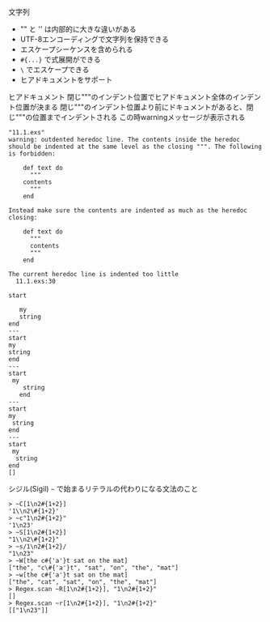 文字列

- "" と '' は内部的に大きな違いがある
- UTF-8エンコーディングで文字列を保持できる
- エスケープシーケンスを含められる
- `#{...}` で式展開ができる
- `\` でエスケープできる
- ヒアドキュメントをサポート

ヒアドキュメント
閉じ"""のインデント位置でヒアドキュメント全体のインデント位置が決まる
閉じ"""のインデント位置より前にドキュメントがあると、閉じ"""の位置までインデントされる
この時warningメッセージが表示される

```
"11.1.exs"
warning: outdented heredoc line. The contents inside the heredoc should be indented at the same level as the closing """. The following is forbidden:

    def text do
      """
    contents
      """
    end

Instead make sure the contents are indented as much as the heredoc closing:

    def text do
      """
      contents
      """
    end

The current heredoc line is indented too little
  11.1.exs:30

start

   my
   string
end
---
start
my
string
end
---
start
 my
    string
   end
---
start
my
 string
end
---
start
 my
  string
end
[]
```

シジル(Sigil)
`~` で始まるリテラルの代わりになる文法のこと

```
> ~C[1\n2#{1+2}]
'1\\n2\#{1+2}'
> ~c"1\n2#{1+2}"
'1\n23'
> ~S[1\n2#{1+2}]
"1\\n2\#{1+2}"
> ~s/1\n2#{1+2}/
"1\n23"
> ~W[the c#{'a'}t sat on the mat]
["the", "c\#{'a'}t", "sat", "on", "the", "mat"]
> ~w[the c#{'a'}t sat on the mat]
["the", "cat", "sat", "on", "the", "mat"]
> Regex.scan ~R[1\n2#{1+2}], "1\n2#{1+2}"
[]
> Regex.scan ~r[1\n2#{1+2}], "1\n2#{1+2}"
[["1\n23"]]
```

